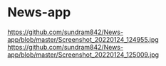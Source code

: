 # News-app
https://github.com/sundram842/News-app/blob/master/Screenshot_20220124_124955.jpg
https://github.com/sundram842/News-app/blob/master/Screenshot_20220124_125009.jpg
